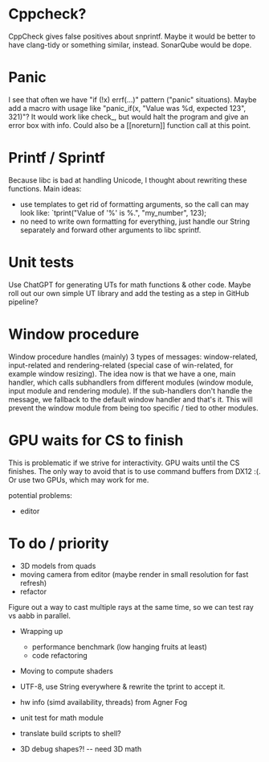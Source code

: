 # Cppcheck?
CppCheck gives false positives about snprintf. Maybe it would be better to have
clang-tidy or something similar, instead. SonarQube would be dope.

# Panic
I see that often we have "if (!x) errf(...)" pattern ("panic" situations).
Maybe add a macro with usage like "panic_if(x, "Value was %d, expected 123", 321)"?
It would work like check_, but would halt the program and give an error box with info.
Could also be a [[noreturn]] function call at this point.

# Printf / Sprintf
Because libc is bad at handling Unicode, I thought about rewriting these functions.
Main ideas:
- use templates to get rid of formatting arguments, so the call can may look like:
  `tprint("Value of '%' is %.", "my_number", 123);
- no need to write own formatting for everything, just handle our String separately
  and forward other arguments to libc sprintf.

# Unit tests
Use ChatGPT for generating UTs for math functions & other code. Maybe roll out our
own simple UT library and add the testing as a step in GitHub pipeline?

# Window procedure
Window procedure handles (mainly) 3 types of messages: window-related, input-related 
and rendering-related (special case of win-related, for example window resizing).
The idea now is that we have a one, main handler, which calls subhandlers from
different modules (window module, input module and rendering module). If the sub-handlers
don't handle the message, we fallback to the default window handler and that's it.
This will prevent the window module from being too specific / tied to other modules.

# GPU waits for CS to finish
This is problematic if we strive for interactivity. GPU waits until the CS finishes.
The only way to avoid that is to use command buffers from DX12 :(. Or use two GPUs,
which may work for me.

potential problems:
- editor

# To do / priority

- 3D models from quads
- moving camera from editor (maybe render in small resolution for fast refresh)
- refactor

Figure out a way to cast multiple rays at the same time, so we can test ray vs aabb in parallel.

- Wrapping up
  - performance benchmark (low hanging fruits at least)
  - code refactoring

- Moving to compute shaders

- UTF-8, use String everywhere & rewrite the tprint to accept it.

- hw info (simd availability, threads) from Agner Fog

- unit test for math module
- translate build scripts to shell?
- 3D debug shapes?! -- need 3D math
